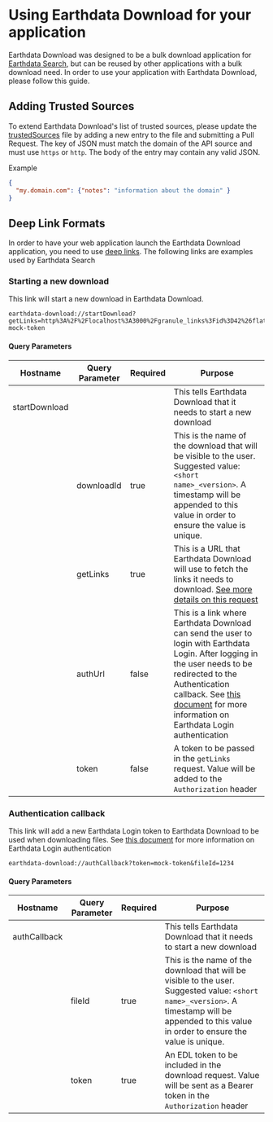 # Using Earthdata Download for your application

Earthdata Download was designed to be a bulk download application for [Earthdata Search](https://search.earthdata.nasa.gov), but can be reused by other applications with a bulk download need. In order to use your application with Earthdata Download, please follow this guide.

## Adding Trusted Sources

To extend Earthdata Download's list of trusted sources, please update the [trustedSources](../src/main/trustedSources.json) file by adding a new entry to the file and submitting a Pull Request. The key of JSON must match the domain of the API source and must use `https` or `http`. The body of the entry may contain any valid JSON.

Example

```json
{
  "my.domain.com": {"notes": "information about the domain" }
}
```

## Deep Link Formats

In order to have your web application launch the Earthdata Download application, you need to use [deep links](https://www.electronjs.org/docs/latest/tutorial/launch-app-from-url-in-another-app). The following links are examples used by Earthdata Search

### Starting a new download

This link will start a new download in Earthdata Download.


    earthdata-download://startDownload?getLinks=http%3A%2F%2Flocalhost%3A3000%2Fgranule_links%3Fid%3D42%26flattenLinks%3Dtrue%26linkTypes%3Ddata&downloadId=shortName_versionId&token=Bearer mock-token

#### Query Parameters

| Hostname | Query Parameter | Required | Purpose |
| --- | --- | --- | --- |
| startDownload | | | This tells Earthdata Download that it needs to start a new download |
| | downloadId | true | This is the name of the download that will be visible to the user. Suggested value: `<short name>_<version>`. A timestamp will be appended to this value in order to ensure the value is unique. |
| | getLinks | true | This is a URL that Earthdata Download will use to fetch the links it needs to download. [See more details on this request](GET_LINKS.md) |
| | authUrl | false | This is a link where Earthdata Download can send the user to login with Earthdata Login. After logging in the user needs to be redirected to the Authentication callback. See [this document](EDL_AUTH.md) for more information on Earthdata Login authentication |
| | token | false | A token to be passed in the `getLinks` request. Value will be added to the `Authorization` header |

### Authentication callback

This link will add a new Earthdata Login token to Earthdata Download to be used when downloading files. See [this document](EDL_AUTH.md) for more information on Earthdata Login authentication

    earthdata-download://authCallback?token=mock-token&fileId=1234

#### Query Parameters

| Hostname | Query Parameter | Required | Purpose |
| --- | --- | --- | --- |
| authCallback | | | This tells Earthdata Download that it needs to start a new download |
| | fileId | true | This is the name of the download that will be visible to the user. Suggested value: `<short name>_<version>`. A timestamp will be appended to this value in order to ensure the value is unique. |
| | token | true | An EDL token to be included in the download request. Value will be sent as a Bearer token in the `Authorization` header |
